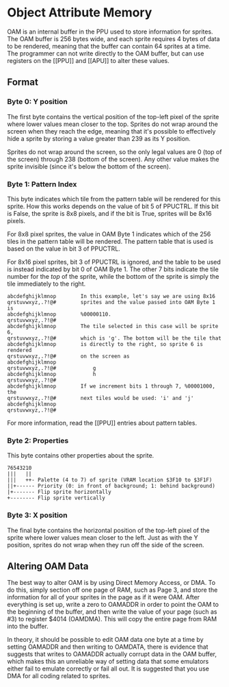 Object Attribute Memory
=======================
OAM is an internal buffer in the PPU used to store information for sprites.
The OAM buffer is 256 bytes wide, and each sprite requires 4 bytes of data to
be rendered, meaning that the buffer can contain 64 sprites at a time. The
programmer can not write directly to the OAM buffer, but can use registers on
the [[PPU]] and [[APU]] to alter these values.


Format
------
### Byte 0: Y position
The first byte contains the vertical position of the top-left pixel of the
sprite where lower values mean closer to the top. Sprites do not wrap around the
screen when they reach the edge, meaning that it's possible to effectively hide
a sprite by storing a value greater than 239 as its Y position.

Sprites do not wrap around the screen, so the only legal values are 0
(top of the screen) through 238 (bottom of the screen). Any other value makes
the sprite invisible (since it's below the bottom of the screen).


### Byte 1: Pattern Index
This byte indicates which tile from the pattern table will be rendered
for this sprite. How this works depends on the value of bit 5 of PPUCTRL. If
this bit is False, the sprite is 8x8 pixels, and if the bit is True, sprites
will be 8x16 pixels.

For 8x8 pixel sprites, the value in OAM Byte 1 indicates which of the 256 tiles
in the pattern table will be rendered. The pattern table that is used is based
on the value in bit 3 of PPUCTRL.

For 8x16 pixel sprites, bit 3 of PPUCTRL is ignored, and the table to be used is
instead indicated by bit 0 of OAM Byte 1. The other 7 bits indicate the tile
number for the *top* of the sprite, while the bottom of the sprite is simply the
tile immediately to the right.

    abcdefghijklmnop        In this example, let's say we are using 8x16
    qrstuvwxyz,.?!@#        sprites and the value passed into OAM Byte 1 is
    abcdefghijklmnop        %00000110.
    qrstuvwxyz,.?!@#        
    abcdefghijklmnop        The tile selected in this case will be sprite 6,
    qrstuvwxyz,.?!@#        which is 'g'. The bottom will be the tile that
    abcdefghijklmnop        is directly to the right, so sprite 6 is rendered
    qrstuvwxyz,.?!@#        on the screen as
    abcdefghijklmnop
    qrstuvwxyz,.?!@#            g
    abcdefghijklmnop            h
    qrstuvwxyz,.?!@#
    abcdefghijklmnop        If we increment bits 1 through 7, %00001000, the
    qrstuvwxyz,.?!@#        next tiles would be used: 'i' and 'j'
    abcdefghijklmnop
    qrstuvwxyz,.?!@#

For more information, read the [[PPU]] entries about pattern tables.


### Byte 2: Properties
This byte contains other properties about the sprite.

    76543210
    |||   ||
    |||   ++- Palette (4 to 7) of sprite (VRAM location $3F10 to $3F1F)
    ||+------ Priority (0: in front of background; 1: behind background)
    |+------- Flip sprite horizontally
    +-------- Flip sprite vertically


### Byte 3: X position
The final byte contains the horizontal position of the top-left pixel of the
sprite where lower values mean closer to the left. Just as with the Y position,
sprites do not wrap when they run off the side of the screen.


Altering OAM Data
-----------------
The best way to alter OAM is by using Direct Memory Access, or DMA. To do this,
simply section off one page of RAM, such as Page 3, and store the information for
all of your sprites in the page as if it were OAM. After everything is set up,
write a zero to OAMADDR in order to point the OAM to the beginning of the buffer,
and then write the value of your page (such as #3) to register $4014 (OAMDMA).
This will copy the entire page from RAM into the buffer.

In theory, it should be possible to edit OAM data one byte at a time by setting
OAMADDR and then writing to OAMDATA, there is evidence that suggests that
writes to OAMADDR actually corrupt data in the OAM buffer, which makes this an
unreliable way of setting data that some emulators either fail to emulate
correctly or fail all out. It is suggested that you use DMA for all coding
related to sprites.

